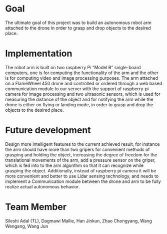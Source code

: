 # Goal
The ultimate goal of this project was to build an autonomous robot arm attached to the drone in order to grasp and drop objects to the desired place.

# Implementation
The robot arm is built on two raspberry Pi “Model B” single-board computers, one is for computing the functionality of the arm and the other is for computing video and image processing purposes. The arm attached on a FlameWheel 450 drone and controlled or ordered through a web based communication module to our server with the support of raspberry-pi camera for image processing and two ultrasonic sensors, which is used for measuring the distance of the object and for notifying the arm while the drone is either on flying or landing mode, in order to grasp and drop the objects to the desired place.

# Future development
Design more intelligent features to the current achieved result, for instance the arm should have more than two gripers for convenient methods of grasping and holding the object, increasing the degree of freedom for the translational movements of the arm, add a pressure sensor on the griper, which is fed into to the arm algorithm so that it can recognize while grasping the object. Additionally, instead of raspberry pi camera it will be more convenient and better to use Lidar sensing technology, and needs to implement a Communication module between the drone and arm to be fully realize actual autonomous behavior.

# Team Member
Sileshi Adal (TL), Dagmawi Mallie, Han Jinkun, Zhao Chongyang, Wang Wengang, Wang Jun
